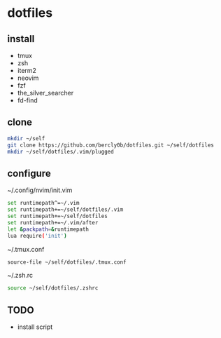 # dotfiles

## install
- tmux
- zsh
- iterm2
- neovim
- fzf
- the_silver_searcher
- fd-find

## clone
```bash
mkdir ~/self
git clone https://github.com/bercly0b/dotfiles.git ~/self/dotfiles
mkdir ~/self/dotfiles/.vim/plugged
```

## configure
~/.config/nvim/init.vim
```bash
set runtimepath^=~/.vim
set runtimepath+=~/self/dotfiles/.vim
set runtimepath+=~/self/dotfiles
set runtimepath+=~/.vim/after
let &packpath=&runtimepath
lua require('init')
```

~/.tmux.conf
```bash
source-file ~/self/dotfiles/.tmux.conf
```

~/.zsh.rc
```bash
source ~/self/dotfiles/.zshrc
```

## TODO
- install script
